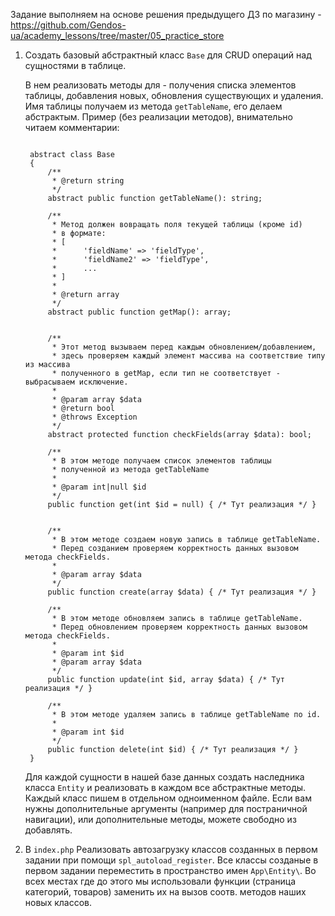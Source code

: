 Задание выполняем на основе решения предыдущего ДЗ по магазину - https://github.com/Gendos-ua/academy_lessons/tree/master/05_practice_store

1. Создать базовый абстрактный класс `Base` для CRUD операций над сущностями в таблице. 

   В нем реализовать методы для - получения списка элементов таблицы, добавления новых, обновления существующих и удаления.
   Имя таблицы получаем из метода `getTableName`, его делаем абстрактым.
   Пример (без реализации методов), внимательно читаем комментарии:
   ```
    
    abstract class Base
    {
        /**
         * @return string
         */
        abstract public function getTableName(): string;
    
        /**
         * Метод должен вовращать поля текущей таблицы (кроме id)
         * в формате:
         * [
         *      'fieldName' => 'fieldType',
         *      'fieldName2' => 'fieldType',
         *      ...
         * ]
         * 
         * @return array
         */
        abstract public function getMap(): array;
    
        
        /**
         * Этот метод вызываем перед каждым обновлением/добавлением, 
         * здесь проверяем каждый элемент массива на соответствие типу из массива
         * полученного в getMap, если тип не соответствует - выбрасываем исключение.
         * 
         * @param array $data
         * @return bool
         * @throws Exception
         */
        abstract protected function checkFields(array $data): bool;
    
        /**
         * В этом методе получаем список элементов таблицы 
         * полученной из метода getTableName
         * 
         * @param int|null $id
         */
        public function get(int $id = null) { /* Тут реализация */ }
    
        
        /**
         * В этом методе создаем новую запись в таблице getTableName.
         * Перед созданием проверяем корректность данных вызовом метода checkFields.
         * 
         * @param array $data
         */
        public function create(array $data) { /* Тут реализация */ }
    
        /**
         * В этом методе обновляем запись в таблице getTableName.
         * Перед обновлением проверяем корректность данных вызовом метода checkFields.
         * 
         * @param int $id
         * @param array $data
         */
        public function update(int $id, array $data) { /* Тут реализация */ }
    
        /**
         * В этом методе удаляем запись в таблице getTableName по id.
         * 
         * @param int $id
         */
        public function delete(int $id) { /* Тут реализация */ }
    }
    ```
    Для каждой сущности в нашей базе данных создать наследника класса `Entity` и реализовать в каждом все абстрактные методы. Каждый класс пишем в отдельном одноименном файле. Если вам нужны дополнительные аргументы (например для постраничной навигации), или дополнительные методы, можете свободно из добавлять.
    

2. В `index.php` Реализовать автозагрузку классов созданных в первом задании при помощи `spl_autoload_register`. Все классы созданые в первом задании переместить в пространство имен `App\Entity\`. Во всех местах где до этого мы использовали функции (страница категорий, товаров) заменить их на вызов соотв. методов наших новых классов.